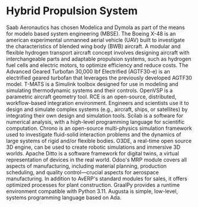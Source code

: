 # Hybrid Propulsion System

Saab Aeronautics has chosen Modelica and Dymola as part of the means for modelo based system engineering (MBSE). The Boeing X-48 is an american experimental unmanned aerial vehicle (UAV) built to investigate the characteristics of blended wing body (BWB) aircraft. A modular and flexible hydrogen transport aircraft concept involves designing aircraft with interchangeable parts and adaptable propulsion systems, such as hydrogen fuel cells and electric motors, to optimize efficiency and reduce costs. The Advanced Geared Turbofan 30,000 lbf Electrified (AGTF30-e) is an electrified geared turbofan that leverages the previously developed AGTF30 model. T-MATS is a Simulink toolbox designed for use in modeling and simulating thermodynamic systems and their controls. OpenVSP is a parametric aircraft geometry tool. RCE is an open-source, distributed, workflow-based integration environment. Engineers and scientists use it to design and simulate complex systems (e.g., aircraft, ships, or satellites) by integrating their own design and simulation tools. Scilab is a software for numerical analysis, with a high-level programming language for scientific computation. Chrono is an open-source multi-physics simulation framework used to investigate fluid-solid interaction problems and the dynamics of large systems of rigid and/or flexible bodies. O3DE, a real-time open source 3D engine, can be used to create robotic simulations and immersive 3D worlds. Apache Ditto is a software framework for digital twins, a virtual representation of devices in the real world. Odoo's MRP module covers all aspects of manufacturing, including material planning, production scheduling, and quality control—crucial aspects for aerospace manufacturing. In addition to AvERP's standard modules for sales, it offers optimized processes for plant construction. GraalPy provides a runtime environment compatible with Python 3.11. Augusta is simple, low-level, systems programming language based on Ada.
